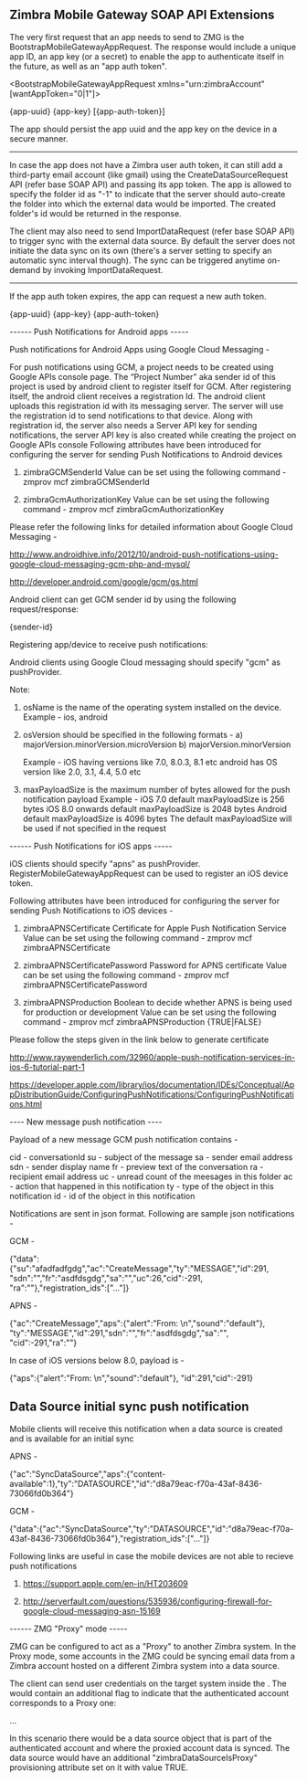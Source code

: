 Zimbra Mobile Gateway SOAP API Extensions
-----------------------------------------

The very first request that an app needs to send to ZMG is the BootstrapMobileGatewayAppRequest.
The response would include a unique app ID, an app key (or a secret) to enable the app to authenticate itself in the
future, as well as an "app auth token".


<BootstrapMobileGatewayAppRequest xmlns="urn:zimbraAccount" [wantAppToken="0|1"]>
</BootstrapMobileGatewayAppRequest>

<BootstrapMobileGatewayAppResponse xmlns="urn:zimbraAccount">
  <appId>{app-uuid}</appId>
  <appKey>{app-key}</appKey>
  [<authToken lifetime="{auth-token-lifetime}">{app-auth-token}</authToken>]
</BootstrapMobileGatewayAppResponse>


The app should persist the app uuid and the app key on the device in a secure manner.

----

In case the app does not have a Zimbra user auth token, it can still add a third-party email account (like gmail)
using the CreateDataSourceRequest API (refer base SOAP API) and passing its app token.
The app is allowed to specify the folder id as "-1" to indicate that the server should auto-create the folder into
which the external data would be imported. The created folder's id would be returned in the response.

<CreateDataSourceRequest/>
  <imap ... [l="-1"] .../>
</CreateDataSourceRequest>

<CreateDataSourceResponse>
  <imap id="{id}" [l="{folder-id}"]/>
</CreateDataSourceResponse>

The client may also need to send ImportDataRequest (refer base SOAP API) to trigger sync with the external data source.
By default the server does not initiate the data sync on its own (there's a server setting to specify an automatic
sync interval though). The sync can be triggered anytime on-demand by invoking ImportDataRequest.

----

If the app auth token expires, the app can request a new auth token.

<RenewMobileGatewayAppTokenRequest xmlns="urn:zimbraAccount">
  <appId>{app-uuid}</appId>
  <appKey>{app-key}</appKey>
</RenewMobileGatewayAppTokenRequest>

<RenewMobileGatewayAppTokenResponse xmlns="urn:zimbraAc count">
  <authToken lifetime="{auth-token-lifetime}">{app-auth-token}</authToken>
</RenewMobileGatewayAppTokenResponse>


------ Push Notifications for Android apps -----

Push notifications for Android Apps using Google Cloud Messaging - 

For push notifications using GCM, a project needs to be created using Google APIs console page. 
The “Project Number” aka sender id of this project is used by android client to register itself 
for GCM. After registering itself, the android client receives a registration Id.
The android client uploads this registration id with its messaging server. The server will use
the registration id to send notifications to that device. Along with registration id, the server also needs a
Server API key for sending notifications, the server API key is also created while creating the project
on Google APIs console
Following attributes have been introduced for configuring the server for sending Push Notifications to
Android devices

1. zimbraGCMSenderId
Value can be set using the following command -
zmprov mcf zimbraGCMSenderId <GCM Sender Id>

2. zimbraGcmAuthorizationKey
Value can be set using the following command -
zmprov mcf zimbraGcmAuthorizationKey <GCM Authorization Key>

Please refer the following links for detailed information about Google Cloud Messaging - 

http://www.androidhive.info/2012/10/android-push-notifications-using-google-cloud-messaging-gcm-php-and-mysql/

http://developer.android.com/google/gcm/gs.html


Android client can get GCM sender id by using the following request/response:

<GetGcmSenderIdRequest xmlns="urn:zimbraAccount">
</GetGcmSenderIdRequest>

<GetGcmSenderIdResponse xmlns="urn:zimbraAccount">
  <gcmSenderId>{sender-id}<gcmSenderId/>
</GetGcmSenderIdResponse>


Registering app/device to receive push notifications:

Android clients using Google Cloud messaging should specify "gcm" as pushProvider.

<RegisterMobileGatewayAppRequest xmlns="urn:zimbraAccount">
  <zmgDevice appId="{appId}" registrationId="{registrationId}" pushProvider="gcm"
  [osName="{ios | android}"] 
  [osVersion="{osVersion number}"]
  [maxPayloadSize={maxPayloadSize in bytes}]/>
</RegisterMobileGatewayAppRequest>

Note:
1. osName is the name of the operating system installed on the device. Example - ios, android
2. osVersion should be specified in the following formats -
    a) majorVersion.minorVersion.microVersion
    b) majorVersion.minorVersion

    Example - iOS having versions like 7.0, 8.0.3, 8.1 etc
              android has OS version like 2.0, 3.1, 4.4, 5.0 etc

3. maxPayloadSize is the maximum number of bytes allowed for the push notification payload
   Example - iOS 7.0 default maxPayloadSize is 256 bytes
             iOS 8.0 onwards default maxPayloadSize is 2048 bytes
             Android default maxPayloadSize is 4096 bytes
             The default maxPayloadSize will be used if not specified in the request

<RegisterMobileGatewayAppResponse xmlns="urn:zimbraAccount"/>

------ Push Notifications for iOS apps -----

iOS clients should specify "apns" as pushProvider.
RegisterMobileGatewayAppRequest can be used to register an iOS device token.

<RegisterMobileGatewayAppRequest xmlns="urn:zimbraAccount">
  <zmgDevice appId="{appId}" registrationId={device-token} pushProvider="apns"
  [osName="{ios | android}"]
  [osVersion="{osVersion number}"]
  [maxPayloadSize={maxPayloadSize in bytes}]/>
</RegisterMobileGatewayAppRequest>

Following attributes have been introduced for configuring the server for sending Push Notifications to
iOS devices -

  1. zimbraAPNSCertificate
    Certificate for Apple Push Notification Service
    Value can be set using the following command -
    zmprov mcf zimbraAPNSCertificate <path-of-p12-file>

  2. zimbraAPNSCertificatePassword
    Password for APNS certificate
    Value can be set using the following command -
    zmprov mcf zimbraAPNSCertificatePassword <password>

  3. zimbraAPNSProduction
    Boolean to decide whether APNS is being used for production or development
    Value can be set using the following command -
    zmprov mcf zimbraAPNSProduction {TRUE|FALSE}

Please follow the steps given in the link below to generate certificate

http://www.raywenderlich.com/32960/apple-push-notification-services-in-ios-6-tutorial-part-1

https://developer.apple.com/library/ios/documentation/IDEs/Conceptual/AppDistributionGuide/ConfiguringPushNotifications/ConfiguringPushNotifications.html


---- New message push notification ----

Payload of a new message GCM push notification contains -

cid  - conversationId
su - subject of the message
sa - sender email address
sdn - sender display name
fr - preview text of the conversation
ra - recipient email address
uc - unread count of the meesages in this folder
ac - action that happened in this notification
ty - type of the object in this notification
id - id of the object in this notification


Notifications are sent in json format. Following are sample json notifications -

GCM -

{"data":{"su":"afadfadfgdg","ac":"CreateMessage","ty":"MESSAGE","id":291,
"sdn":"<sender name>","fr":"asdfdsgdg","sa":"<sender address>","uc":26,"cid":-291,
"ra":"<recipient address>"},"registration_ids":["..."]}

APNS -

{"ac":"CreateMessage","aps":{"alert":"From: <sender name>\n<subject>","sound":"default"},
"ty":"MESSAGE","id":291,"sdn":"<sender name>","fr":"asdfdsgdg","sa":"<sender address>",
"cid":-291,"ra":"<recipient address>"}

In case of iOS versions below 8.0, payload is - 

{"aps":{"alert":"From: <sender name>\n<subject>","sound":"default"},
"id":291,"cid":-291}

Data Source initial sync push notification
-----------------------------
Mobile clients will receive this notification when a data source is created and is available for an initial sync

APNS - 

{"ac":"SyncDataSource","aps":{"content-available":1},"ty":"DATASOURCE","id":"d8a79eac-f70a-43af-8436-73066fd0b364"}

GCM - 

{"data":{"ac":"SyncDataSource","ty":"DATASOURCE","id":"d8a79eac-f70a-43af-8436-73066fd0b364"},"registration_ids":["..."]}

Following links are useful in case the mobile devices are not able to recieve push notifications

1. https://support.apple.com/en-in/HT203609

2. http://serverfault.com/questions/535936/configuring-firewall-for-google-cloud-messaging-asn-15169


------ ZMG "Proxy" mode -----

ZMG can be configured to act as a "Proxy" to another Zimbra system. In the Proxy mode, some accounts in the ZMG could
be syncing email data from a Zimbra account hosted on a different Zimbra system into a data source.

The client can send user credentials on the target system inside the <AuthRequest>. The <AuthResponse> would contain an
additional flag to indicate that the authenticated account corresponds to a Proxy one:

<AuthResponse zmgProxy="0|1">
  ...
</AuthResponse>

In this scenario there would be a data source object that is part of the authenticated account and where the proxied
account data is synced. The data source would have an additional "zimbraDataSourceIsProxy" provisioning attribute set
on it with value TRUE.


